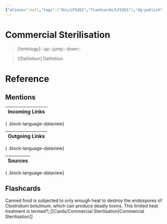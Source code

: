 ```yaml
---
{"aliases":null,"tags":["Uni/LFS261","flashcards/LFS261"],"dg-publish":true,"permalink":"/cards/commercial-sterilisation/","dgPassFrontmatter":true}
---
```


# Commercial Sterilisation

> [!ontology]-
> up:: 
> jump:: 
> down:: 

> [!Definition] Definition

# Reference

## Mentions

| Incoming Links |
| -------------- |

{ .block-language-dataview}

| Outgoing Links |
| -------------- |

{ .block-language-dataview}

| Sources |
| ------- |

{ .block-language-dataview}

## Flashcards

Canned food is subjected to only enough heat to destroy the endospores of Clostridium botulinum, which can produce deadly toxins. This limited heat treatment is termed?;;[[Cards/Commercial Sterilisation\|Commercial Sterilisation]]
<!--SR:!2024-05-15,9,250-->